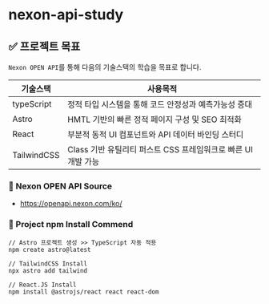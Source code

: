 # nexon-api-study

## ✅ 프로젝트 목표

`Nexon OPEN API`를 통해 다음의 기술스택의 학습을 목표로 합니다.

|기술스택| 사용목적                                     |
|------|------------------------------------------|
|typeScript| 정적 타입 시스템을 통해 코드 안정성과 예측가능성 증대           |
|Astro| HMTL 기반의 빠른 정적 페이지 구성 및 SEO 최적화          |
|React| 부분적 동적 UI 컴포넌트와 API 데이터 바인딩 스터디          |
|TailwindCSS| Class 기반 유틸리티 퍼스트 CSS 프레임워크로 빠른 UI 개발 가능 |

### 🍁 Nexon OPEN API Source
- https://openapi.nexon.com/ko/

### 🚀 Project npm Install Commend
```shell
// Astro 프로젝트 생성 >> TypeScript 자동 적용
npm create astro@latest

// TailwindCSS Install
npx astro add tailwind

// React.JS Install
npm install @astrojs/react react react-dom
```